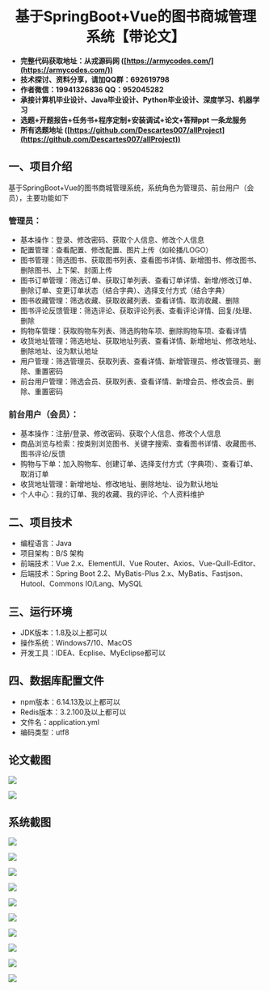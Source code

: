 ﻿<h1 align="center">基于SpringBoot+Vue的图书商城管理系统【带论文】</h1></p>

- <b>完整代码获取地址：从戎源码网 ([https://armycodes.com/](https://armycodes.com/))</b>
- <b>技术探讨、资料分享，请加QQ群：692619798</b>
- <b>作者微信：19941326836  QQ：952045282</b>
- <b>承接计算机毕业设计、Java毕业设计、Python毕业设计、深度学习、机器学习</b>
- <b>选题+开题报告+任务书+程序定制+安装调试+论文+答辩ppt 一条龙服务</b>
- <b>所有选题地址 ([https://github.com/Descartes007/allProject](https://github.com/Descartes007/allProject)) </b>

## 一、项目介绍

基于SpringBoot+Vue的图书商城管理系统，系统角色为管理员、前台用户（会员），主要功能如下
### 管理员：
- 基本操作：登录、修改密码、获取个人信息、修改个人信息
- 配置管理：查看配置、修改配置、图片上传（如轮播/LOGO）
- 图书管理：筛选图书、获取图书列表、查看图书详情、新增图书、修改图书、删除图书、上下架、封面上传
- 图书订单管理：筛选订单、获取订单列表、查看订单详情、新增/修改订单、删除订单、变更订单状态（结合字典）、选择支付方式（结合字典）
- 图书收藏管理：筛选收藏、获取收藏列表、查看详情、取消收藏、删除
- 图书评论反馈管理：筛选评论、获取评论列表、查看评论详情、回复/处理、删除
- 购物车管理：获取购物车列表、筛选购物车项、删除购物车项、查看详情
- 收货地址管理：筛选地址、获取地址列表、查看详情、新增地址、修改地址、删除地址、设为默认地址
- 用户管理：筛选管理员、获取列表、查看详情、新增管理员、修改管理员、删除、重置密码
- 前台用户管理：筛选会员、获取列表、查看详情、新增会员、修改会员、删除、重置密码
### 前台用户（会员）：
- 基本操作：注册/登录、修改密码、获取个人信息、修改个人信息
- 商品浏览与检索：按类别浏览图书、关键字搜索、查看图书详情、收藏图书、图书评论/反馈
- 购物与下单：加入购物车、创建订单、选择支付方式（字典项）、查看订单、取消订单
- 收货地址管理：新增地址、修改地址、删除地址、设为默认地址
- 个人中心：我的订单、我的收藏、我的评论、个人资料维护

## 二、项目技术

- 编程语言：Java
- 项目架构：B/S 架构
- 前端技术：Vue 2.x、ElementUI、Vue Router、Axios、Vue-Quill-Editor、
- 后端技术：Spring Boot 2.2、MyBatis-Plus 2.x、MyBatis、Fastjson、Hutool、Commons IO/Lang、MySQL


## 三、运行环境

- JDK版本：1.8及以上都可以
- 操作系统：Windows7/10、MacOS
- 开发工具：IDEA、Ecplise、MyEclipse都可以

## 四、数据库配置文件

- npm版本：6.14.13及以上都可以
- Redis版本：3.2.100及以上都可以
- 文件名：application.yml
- 编码类型：utf8

## 论文截图

![](screenshot/1.png)

![](screenshot/2.png)

## 系统截图

![](screenshot/3.png)

![](screenshot/4.png)

![](screenshot/5.png)

![](screenshot/6.png)

![](screenshot/7.png)

![](screenshot/8.png)

![](screenshot/9.png)

![](screenshot/10.png)

![](screenshot/11.png)

![](screenshot/12.png)
